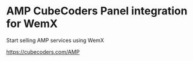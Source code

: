 # AMP CubeCoders Panel integration for WemX

Start selling AMP services using WemX

https://cubecoders.com/AMP


